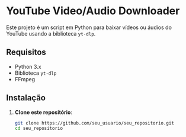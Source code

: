# YouTube Video/Audio Downloader

Este projeto é um script em Python para baixar vídeos ou áudios do YouTube usando a biblioteca `yt-dlp`.

## Requisitos

- Python 3.x
- Biblioteca `yt-dlp`
- FFmpeg

## Instalação

1. **Clone este repositório**:
   ```sh
   git clone https://github.com/seu_usuario/seu_repositorio.git
   cd seu_repositorio
